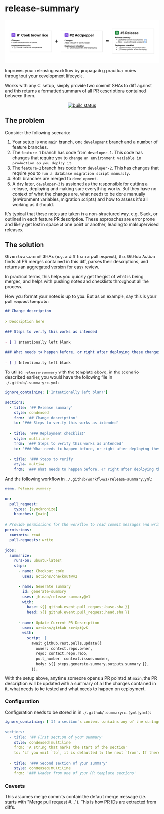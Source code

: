 # release-summary

![alt text](.github/banner.svg)

Improves your releasing workflow by propagating practical notes throughout your development lifecycle.

Works with any CI setup, simply provide two commit SHAs to diff against and this returns a formatted summary of all PR descriptions contained between them.

<p align="center">
  <a href="https://github.com/jhleao/release-summary/actions"><img alt="build status" src="https://github.com/jhleao/release-summary/workflows/build-test/badge.svg"></a>
</p>

## The problem

Consider the following scenario:

1. Your setup is one `main` branch, one `development` branch and a number of feature branches.
2. The `feature-1` branch has code from `developer-1`. This code has changes that require you to `change an environment variable in production as you deploy it`.
3. The `feature-2` branch has code from `developer-2`. This has changes that require you to `run a database migration script manually`.
4. Both branches are merged to `development`.
5. A day later, `developer-3` is assigned as the responsible for cutting a release, deploying and making sure everything works. But they have no context of what the changes are, what needs to be done manually (environment variables, migration scripts) and how to assess it's all working as it should.

It's typical that these notes are taken in a non-structured way. e.g. Slack, or outlined in each feature PR description. These approaches are error prone and likely get lost in space at one point or another, leading to malsupervised releases.

## The solution

Given two commit SHAs (e.g. a diff from a pull request), this GitHub Action finds all PR merges contained in this diff, parses their descriptions, and returns an aggregated version for easy review.

In practical terms, this helps you quickly get the gist of what is being merged, and helps with pushing notes and checklists throughout all the process.

How you format your notes is up to you. But as an example, say this is your pull request template:

```markdown
## Change description

> Description here

### Steps to verify this works as intended

- [ ] Intentionally left blank

### What needs to happen before, or right after deploying these changes?

- [ ] Intentionally left blank
```

To utilize `release-summary` with the template above, in the scenario described earlier, you would have the following file in `./.github/.summaryrc.yml`:

```yaml
ignore_containing: ['Intentionally left blank']

sections:
  - title: '## Release summary'
    style: condensed
    from: '## Change description'
    to: '### Steps to verify this works as intended'

  - title: '### Deployment checklist'
    style: multiline
    from: '### Steps to verify this works as intended'
    to: '### What needs to happen before, or right after deploying these changes?'

  - title: '### Steps to verify'
    style: multine
    from: '### What needs to happen before, or right after deploying these changes?'
```

And the following workflow in `./.github/workflows/release-summary.yml`:

```yaml
name: Release summary

on:
  pull_request:
    types: [synchronize]
    branches: [main]

# Provide permissions for the workflow to read commit messages and write PR descriptions.
permissions:
  contents: read
  pull-requests: write

jobs:
  summarize:
    runs-on: ubuntu-latest
    steps:
      - name: Checkout code
        uses: actions/checkout@v2

      - name: Generate summary
        id: generate-summary
        uses: jhleao/release-summary@v1
        with:
          base: ${{ github.event.pull_request.base.sha }}
          head: ${{ github.event.pull_request.head.sha }}

      - name: Update Current PR Description
        uses: actions/github-script@v5
        with:
          script: |
            await github.rest.pulls.update({
              owner: context.repo.owner,
              repo: context.repo.repo,
              pull_number: context.issue.number,
              body: ${{ steps.generate-summary.outputs.summary }},
            });
```

With the setup above, anytime someone opens a PR pointed at `main`, the PR description will be updated with a summary of all the changes contained in it, what needs to be tested and what needs to happen on deployment.

### Configuration

Configuration needs to be stored in in `./.github/.summaryrc.(yml|yaml)`:

```yaml
ignore_containing: ['If a section's content contains any of the strings here', 'it will be taken as empty.']

sections:
  - title: '## First section of your summary'
    style: condensed|multiline
    from: 'A string that marks the start of the section'
    to: 'if you omit `to`, it is defaulted to the next `from`. If there isn't one, the rest of the PR description is taken.'

  - title: '### Second section of your summary'
    style: condensed|multiline
    from: '### Header from one of your PR template sections'
```

### Caveats

This assumes merge commits contain the default merge message (i.e. starts with "Merge pull request #..."). This is how PR IDs are extracted from diffs.
